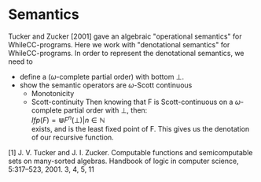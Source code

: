 # Semantics
Tucker and Zucker [2001] gave an algebraic "operational semantics" for WhileCC-programs. Here we work with "denotational semantics" for WhileCC-programs.
In order to represent the denotational semantics, we need to
  - define a ($\omega$-complete partial order) with bottom $\bot$.
  - show the semantic operators are $\omega$-Scott continuous
    + Monotonicity
    + Scott-continuity
Then knowing that F is Scott-continuous on a $\omega$-complete partial order with $\bot$, then:  
  $lfp(F) = \Cup {F^n(\bot ) | n \in \mathbb{N}}$  
exists, and is the least fixed point of F.
This gives us the denotation of our recursive function.  


[1] J. V. Tucker and J. I. Zucker. Computable functions and semicomputable sets on many-sorted algebras. Handbook of logic in computer science, 5:317–523, 2001. 3, 4, 5, 11
